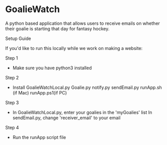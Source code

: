 # GoalieWatch
A python based application that allows users to receive emails on whether their goalie is starting that day for fantasy hockey.


Setup Guide

If you'd like to run this locally while we work on making a website:

Step 1
- Make sure you have python3 installed

Step 2
- Install GoalieWatchLocal.py
          Goalie.py
          notify.py
          sendEmail.py
          runApp.sh (if Mac)
          runApp.ps1(if PC)
          
Step 3
- In GoalieWatchLocal.py, enter your goalies in the 'myGoalies' list
  In sendEmail.py, change 'receiver_email' to your email
  
Step 4
- Run the runApp script file

